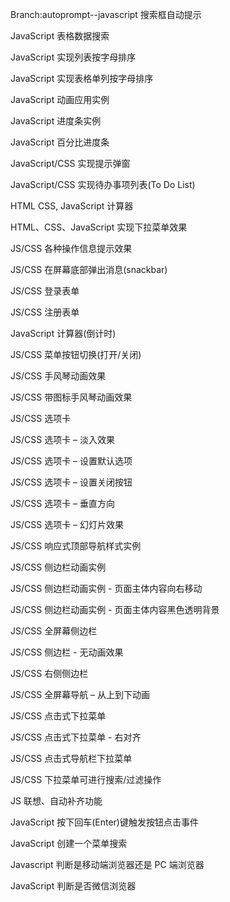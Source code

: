Branch:autoprompt--javascript 搜索框自动提示

JavaScript 表格数据搜索

JavaScript 实现列表按字母排序

JavaScript 实现表格单列按字母排序

JavaScript 动画应用实例

JavaScript 进度条实例

JavaScript 百分比进度条

JavaScript/CSS 实现提示弹窗

JavaScript/CSS 实现待办事项列表(To Do List)

HTML CSS, JavaScript 计算器

HTML、CSS、JavaScript 实现下拉菜单效果

JS/CSS 各种操作信息提示效果

JS/CSS 在屏幕底部弹出消息(snackbar)

JS/CSS 登录表单

JS/CSS 注册表单

JavaScript 计算器(倒计时)

JS/CSS 菜单按钮切换(打开/关闭)

JS/CSS 手风琴动画效果

JS/CSS 带图标手风琴动画效果

JS/CSS 选项卡

JS/CSS 选项卡 – 淡入效果

JS/CSS 选项卡 – 设置默认选项

JS/CSS 选项卡 – 设置关闭按钮

JS/CSS 选项卡 – 垂直方向

JS/CSS 选项卡 – 幻灯片效果

JS/CSS 响应式顶部导航样式实例

JS/CSS 侧边栏动画实例

JS/CSS 侧边栏动画实例 - 页面主体内容向右移动

JS/CSS 侧边栏动画实例 - 页面主体内容黑色透明背景

JS/CSS 全屏幕侧边栏

JS/CSS 侧边栏 - 无动画效果

JS/CSS 右侧侧边栏

JS/CSS 全屏幕导航 – 从上到下动画

JS/CSS 点击式下拉菜单

JS/CSS 点击式下拉菜单 - 右对齐

JS/CSS 点击式导航栏下拉菜单

JS/CSS 下拉菜单可进行搜索/过滤操作

JS 联想、自动补齐功能

JavaScript 按下回车(Enter)键触发按钮点击事件

JavaScript 创建一个菜单搜索

Javascript 判断是移动端浏览器还是 PC 端浏览器

JavaScript 判断是否微信浏览器